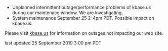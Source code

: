 * Unplanned intermittent outage/performance problems of kbase.us during our maintenace window.  We are investigating.
* System maintenance September 25 2-4pm PDT.  Possible impact on kbase.us.

Please visit <a href="https://kbase.us">kbase.us</a> for information on outages not impacting our web site.

last updated 25 September 2019 3:00 pm PDT
